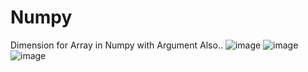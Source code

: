 # Numpy
Dimension for Array in Numpy with Argument Also..
![image](https://user-images.githubusercontent.com/81824956/118506128-ad6d0c80-b74a-11eb-8a64-41a438f0b5a6.png)
![image](https://user-images.githubusercontent.com/81824956/118506305-d68d9d00-b74a-11eb-8e73-f24461fe4159.png)
![image](https://user-images.githubusercontent.com/81824956/118506496-fd4bd380-b74a-11eb-94fd-1c03e47af612.png)

